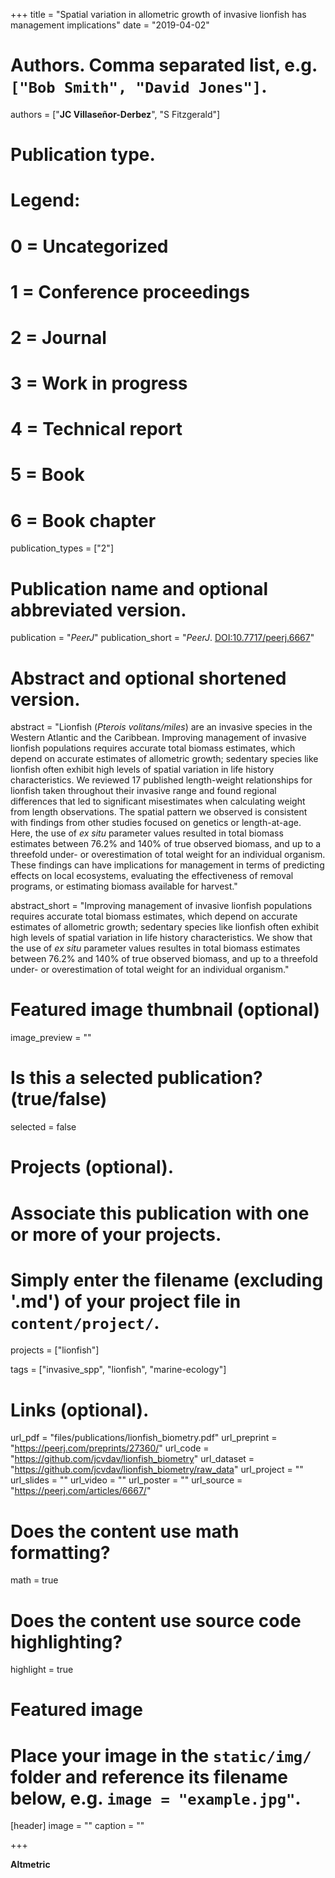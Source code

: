 +++
title = "Spatial variation in allometric growth of invasive lionfish has management implications"
date = "2019-04-02"

# Authors. Comma separated list, e.g. `["Bob Smith", "David Jones"]`.
authors = ["**JC Villaseñor-Derbez**", "S Fitzgerald"]

# Publication type.
# Legend:
# 0 = Uncategorized
# 1 = Conference proceedings
# 2 = Journal
# 3 = Work in progress
# 4 = Technical report
# 5 = Book
# 6 = Book chapter
publication_types = ["2"]

# Publication name and optional abbreviated version.
publication = "*PeerJ*"
publication_short = "*PeerJ*. [DOI:10.7717/peerj.6667](https://peerj.com/articles/6667/)"

# Abstract and optional shortened version.
abstract = "Lionfish (*Pterois volitans/miles*) are an invasive species in the Western Atlantic and the Caribbean. Improving management of invasive lionfish populations requires accurate total biomass estimates, which depend on accurate estimates of allometric growth; sedentary species like lionfish often exhibit high levels of spatial variation in life history characteristics. We reviewed 17 published length-weight relationships for lionfish taken throughout their invasive range and found regional differences that led to significant misestimates when calculating weight from length observations. The spatial pattern we observed is consistent with findings from other studies focused on genetics or length-at-age. Here, the use of *ex situ* parameter values resulted in total biomass estimates between 76.2% and 140% of true observed biomass, and up to a threefold under- or overestimation of total weight for an individual organism. These findings can have implications for management in terms of predicting effects on local ecosystems, evaluating the effectiveness of removal programs, or estimating biomass available for harvest."

abstract_short = "Improving management of invasive lionfish populations requires accurate total biomass estimates, which depend on accurate estimates of allometric growth; sedentary species like lionfish often exhibit high levels of spatial variation in life history characteristics. We show that the use of *ex situ* parameter values resultes in total biomass estimates between 76.2% and 140% of true observed biomass, and up to a threefold under- or overestimation of total weight for an individual organism."

# Featured image thumbnail (optional)
image_preview = ""

# Is this a selected publication? (true/false)
selected = false

# Projects (optional).
#   Associate this publication with one or more of your projects.
#   Simply enter the filename (excluding '.md') of your project file in `content/project/`.
projects = ["lionfish"]

tags = ["invasive_spp", "lionfish", "marine-ecology"]

# Links (optional).
url_pdf = "files/publications/lionfish_biometry.pdf"
url_preprint = "https://peerj.com/preprints/27360/"
url_code = "https://github.com/jcvdav/lionfish_biometry"
url_dataset = "https://github.com/jcvdav/lionfish_biometry/raw_data"
url_project = ""
url_slides = ""
url_video = ""
url_poster = ""
url_source = "https://peerj.com/articles/6667/"

# Does the content use math formatting?
math = true

# Does the content use source code highlighting?
highlight = true

# Featured image
# Place your image in the `static/img/` folder and reference its filename below, e.g. `image = "example.jpg"`.
[header]
image = ""
caption = ""

+++

**Altmetric**

<script type="text/javascript" src="https://d1bxh8uas1mnw7.cloudfront.net/assets/embed.js"></script><div class="altmetric-embed" data-badge-type="donut" data-altmetric-id="58379355" />

